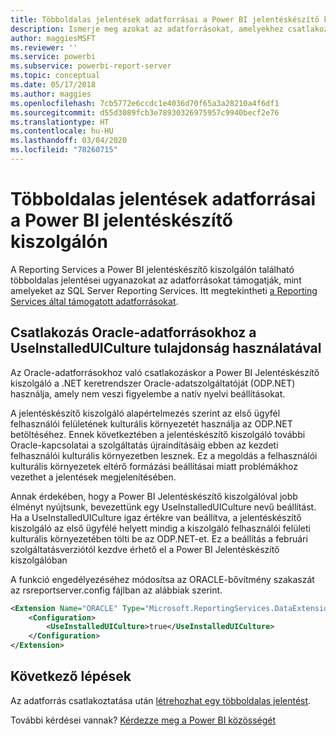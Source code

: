```yaml
---
title: Többoldalas jelentések adatforrásai a Power BI jelentéskészítő kiszolgálón
description: Ismerje meg azokat az adatforrásokat, amelyekhez csatlakozhatnak a Power BI jelentéskészítő kiszolgáló többoldalas jelentései (.rdl).
author: maggiesMSFT
ms.reviewer: ''
ms.service: powerbi
ms.subservice: powerbi-report-server
ms.topic: conceptual
ms.date: 05/17/2018
ms.author: maggies
ms.openlocfilehash: 7cb5772e6ccdc1e4036d70f65a3a28210a4f6df1
ms.sourcegitcommit: d55d3089fcb3e78930326975957c9940becf2e76
ms.translationtype: HT
ms.contentlocale: hu-HU
ms.lasthandoff: 03/04/2020
ms.locfileid: "78260715"
---
```

# <a name="paginated-report-data-sources--in-power-bi-report-server"></a>Többoldalas jelentések adatforrásai  a Power BI jelentéskészítő kiszolgálón
A Reporting Services a Power BI jelentéskészítő kiszolgálón található többoldalas jelentései ugyanazokat az adatforrásokat támogatják, mint amelyeket az SQL Server Reporting Services. Itt megtekintheti [a Reporting Services által támogatott adatforrásokat](https://docs.microsoft.com/sql/reporting-services/report-data/data-sources-supported-by-reporting-services-ssrs).

## <a name="connect-to-oracle-data-sources-with-useinstalleduiculture"></a>Csatlakozás Oracle-adatforrásokhoz a UseInstalledUICulture tulajdonság használatával

Az Oracle-adatforrásokhoz való csatlakozáskor a Power BI Jelentéskészítő kiszolgáló a .NET keretrendszer Oracle-adatszolgáltatóját (ODP.NET) használja, amely nem veszi figyelembe a natív nyelvi beállításokat.

A jelentéskészítő kiszolgáló alapértelmezés szerint az első ügyfél felhasználói felületének kulturális környezetét használja az ODP.NET betöltéséhez.  Ennek következtében a jelentéskészítő kiszolgáló további Oracle-kapcsolatai a szolgáltatás újraindításáig ebben az kezdeti felhasználói kulturális környezetben lesznek.  Ez a megoldás a felhasználói kulturális környezetek eltérő formázási beállításai miatt problémákhoz vezethet a jelentések megjelenítésében.

Annak érdekében, hogy a Power BI Jelentéskészítő kiszolgálóval jobb élményt nyújtsunk, bevezettünk egy UseInstalledUICulture nevű beállítást. Ha a UseInstalledUICulture igaz értékre van beállítva, a jelentéskészítő kiszolgáló az első ügyfélé helyett mindig a kiszolgáló felhasználói felületi kulturális környezetében tölti be az ODP.NET-et.
Ez a beállítás a februári szolgáltatásverziótól kezdve érhető el a Power BI Jelentéskészítő kiszolgálóban

A funkció engedélyezéséhez módosítsa az ORACLE-bővítmény szakaszát az rsreportserver.config fájlban az alábbiak szerint.
```xml
<Extension Name="ORACLE" Type="Microsoft.ReportingServices.DataExtensions.OracleClientConnectionWrapper,Microsoft.ReportingServices.DataExtensions">
    <Configuration>
        <UseInstalledUICulture>true</UseInstalledUICulture>
    </Configuration>
</Extension>
```

## <a name="next-steps"></a>Következő lépések
Az adatforrás csatlakoztatása után [létrehozhat egy többoldalas jelentést](quickstart-create-paginated-report.md).  


További kérdései vannak? [Kérdezze meg a Power BI közösségét](https://community.powerbi.com/)
